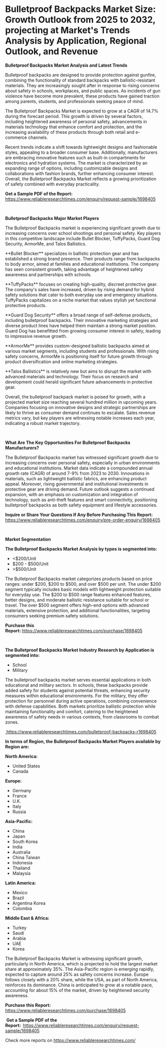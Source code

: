 <p><h1>Bulletproof Backpacks Market Size: Growth Outlook from 2025 to 2032, projecting at Market's Trends Analysis by Application, Regional Outlook, and Revenue</h1></p><p><strong>Bulletproof Backpacks Market Analysis and Latest Trends</strong></p>
<p><p>Bulletproof backpacks are designed to provide protection against gunfire, combining the functionality of standard backpacks with ballistic-resistant materials. They are increasingly sought after in response to rising concerns about safety in schools, workplaces, and public spaces. As incidents of gun violence have become more prevalent, these products have gained traction among parents, students, and professionals seeking peace of mind.</p><p>The Bulletproof Backpacks Market is expected to grow at a CAGR of 14.7% during the forecast period. This growth is driven by several factors, including heightened awareness of personal safety, advancements in materials technology that enhance comfort and protection, and the increasing availability of these products through both retail and e-commerce channels. </p><p>Recent trends indicate a shift towards lightweight designs and fashionable styles, appealing to a broader consumer base. Additionally, manufacturers are embracing innovative features such as built-in compartments for electronics and hydration systems. The market is characterized by an expanding range of options, including customizable designs and collaborations with fashion brands, further enhancing consumer interest. Overall, the Bulletproof Backpacks Market reflects a growing prioritization of safety combined with everyday practicality.</p></p>
<p><strong>Get a Sample PDF of the Report:&nbsp;</strong> <a href="https://www.reliableresearchtimes.com/enquiry/request-sample/1698405?utm_campaign=2040&utm_medium=2&utm_source=Github&utm_content=ia&utm_term=06022025&utm_id=bulletproof-backpacks">https://www.reliableresearchtimes.com/enquiry/request-sample/1698405</a></p>
<p>&nbsp;</p>
<p><strong>Bulletproof Backpacks Major Market Players</strong></p>
<p><p>The Bulletproof Backpacks market is experiencing significant growth due to increasing concerns over school shootings and personal safety. Key players in this competitive landscape include Bullet Blocker, TuffyPacks, Guard Dog Security, ArmorMe, and Talos Ballistics.</p><p>**Bullet Blocker** specializes in ballistic protection gear and has established a strong brand presence. Their products range from backpacks to body armor, aimed at families and educational institutions. The company has seen consistent growth, taking advantage of heightened safety awareness and partnerships with schools. </p><p>**TuffyPacks** focuses on creating high-quality, discreet protective gear. The company's sales have increased, driven by rising demand for hybrid safety solutions that cater to both everyday use and emergency situations. TuffyPacks capitalizes on a niche market that values stylish yet functional protective products.</p><p>**Guard Dog Security** offers a broad range of self-defense products, including bulletproof backpacks. Their innovative marketing strategies and diverse product lines have helped them maintain a strong market position. Guard Dog has benefitted from growing consumer interest in safety, leading to impressive revenue growth.</p><p>**ArmorMe** provides custom-designed ballistic backpacks aimed at various market segments, including students and professionals. With rising safety concerns, ArmorMe is positioning itself for future growth through product diversification and online marketing strategies.</p><p>**Talos Ballistics** is relatively new but aims to disrupt the market with advanced materials and technology. Their focus on research and development could herald significant future advancements in protective gear. </p><p>Overall, the bulletproof backpack market is poised for growth, with a projected market size reaching several hundred million in upcoming years. Companies focusing on innovative designs and strategic partnerships are likely to thrive as consumer demand continues to escalate. Sales revenue metrics vary, but key players are witnessing notable increases each year, indicating a robust market trajectory.</p></p>
<p>&nbsp;</p>
<p><strong>What Are The Key Opportunities For Bulletproof Backpacks Manufacturers?</strong></p>
<p><p>The Bulletproof Backpacks market has witnessed significant growth due to increasing concerns over personal safety, especially in urban environments and educational institutions. Market data indicate a compounded annual growth rate (CAGR) of around 7-9% from 2023 to 2030. Innovations in materials, such as lightweight ballistic fabrics, are enhancing product appeal. Moreover, rising governmental and institutional investments in protective gear are driving demand. Future outlook suggests a continued expansion, with an emphasis on customization and integration of technology, such as anti-theft features and smart connectivity, positioning bulletproof backpacks as both safety equipment and lifestyle accessories.</p></p>
<p><strong>Inquire or Share Your Questions If Any Before Purchasing This Report:</strong> <a href="https://www.reliableresearchtimes.com/enquiry/pre-order-enquiry/1698405?utm_campaign=2040&utm_medium=2&utm_source=Github&utm_content=ia&utm_term=06022025&utm_id=bulletproof-backpacks">https://www.reliableresearchtimes.com/enquiry/pre-order-enquiry/1698405</a></p>
<p>&nbsp;</p>
<p><strong>Market Segmentation</strong></p>
<p><strong>The Bulletproof Backpacks Market Analysis by types is segmented into:</strong></p>
<p><ul><li><$200/Unit</li><li>$200 - $500/Unit</li><li>>$500/Unit</li></ul></p>
<p><p>The Bulletproof Backpacks market categorizes products based on price ranges: under $200, $200 to $500, and over $500 per unit. The under $200 segment typically includes basic models with lightweight protection suitable for everyday use. The $200 to $500 range features enhanced features, better designs, and moderate ballistic resistance suitable for school or travel. The over $500 segment offers high-end options with advanced materials, extensive protection, and additional functionalities, targeting consumers seeking premium safety solutions.</p></p>
<p><strong>Purchase this Report:&nbsp;</strong><a href="https://www.reliableresearchtimes.com/purchase/1698405?utm_campaign=2040&utm_medium=2&utm_source=Github&utm_content=ia&utm_term=06022025&utm_id=bulletproof-backpacks">https://www.reliableresearchtimes.com/purchase/1698405</a></p>
<p>&nbsp;</p>
<p><strong>The Bulletproof Backpacks Market Industry Research by Application is segmented into:</strong></p>
<p><ul><li>School</li><li>Military</li></ul></p>
<p><p>The bulletproof backpacks market serves essential applications in both educational and military sectors. In schools, these backpacks provide added safety for students against potential threats, enhancing security measures within educational environments. For the military, they offer protection for personnel during active operations, combining convenience with defense capabilities. Both markets prioritize ballistic protection while maintaining functionality and comfort, catering to the heightened awareness of safety needs in various contexts, from classrooms to combat zones.</p></p>
<p><a href="https://www.reliableresearchtimes.com/bulletproof-backpacks-r1698405?utm_campaign=2040&utm_medium=2&utm_source=Github&utm_content=ia&utm_term=06022025&utm_id=bulletproof-backpacks">&nbsp;https://www.reliableresearchtimes.com/bulletproof-backpacks-r1698405</a></p>
<p><strong>In terms of Region, the Bulletproof Backpacks Market Players available by Region are:</strong></p>
<p>
    <p> <strong> North America: </strong>
        <ul>
            <li>United States</li>
            <li>Canada</li>
        </ul>
        </p> 
    <p> <strong> Europe: </strong>
        <ul>
            <li>Germany</li>
            <li>France</li>
            <li>U.K.</li>
            <li>Italy</li>
            <li>Russia</li>
        </ul>
        </p> 
    <p> <strong> Asia-Pacific: </strong>
        <ul>
            <li>China</li>
            <li>Japan</li>
            <li>South Korea</li>
            <li>India</li>
            <li>Australia</li>
            <li>China Taiwan</li>
            <li>Indonesia</li>
            <li>Thailand</li>
            <li>Malaysia</li>
        </ul>
        </p> 
    <p> <strong> Latin America: </strong>
        <ul>
            <li>Mexico</li>
            <li>Brazil</li>
            <li>Argentina Korea</li>
            <li>Colombia</li>
        </ul>
        </p> 
    <p> <strong> Middle East & Africa: </strong>
        <ul>
            <li>Turkey</li>
            <li>Saudi</li>
            <li>Arabia</li>
            <li>UAE</li>
            <li>Korea</li>
        </ul>
    </p>
    </p>
<p><p>The Bulletproof Backpacks Market is witnessing significant growth, particularly in North America, which is projected to hold the largest market share at approximately 35%. The Asia-Pacific region is emerging rapidly, expected to capture around 25% as safety concerns increase. Europe follows closely with a 20% share, while the USA, as part of North America, reinforces its dominance. China is anticipated to grow at a notable pace, accounting for about 15% of the market, driven by heightened security awareness.</p></p>
<p><strong>Purchase this Report: </strong><a href="https://www.reliableresearchtimes.com/purchase/1698405?utm_campaign=2040&utm_medium=2&utm_source=Github&utm_content=ia&utm_term=06022025&utm_id=bulletproof-backpacks">https://www.reliableresearchtimes.com/purchase/1698405</a></p>
<p>&nbsp;<strong>Get a Sample PDF of the Report:&nbsp;&nbsp;</strong><a href="https://www.reliableresearchtimes.com/enquiry/request-sample/1698405?utm_campaign=2040&utm_medium=2&utm_source=Github&utm_content=ia&utm_term=06022025&utm_id=bulletproof-backpacks">https://www.reliableresearchtimes.com/enquiry/request-sample/1698405</a></p>
<p><strong></strong></p>
<p>Check more reports on <a href="https://www.reliableresearchtimes.com/?utm_campaign=2040&utm_medium=2&utm_source=Github&utm_content=ia&utm_term=06022025&utm_id=bulletproof-backpacks">https://www.reliableresearchtimes.com/</a></p>